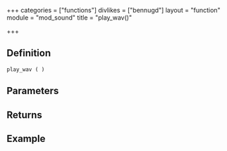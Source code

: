 +++
categories = ["functions"]
divlikes = ["bennugd"]
layout = "function"
module = "mod_sound"
title = "play_wav()"

+++

## Definition

    play_wav ( )

## Parameters

## Returns

## Example
